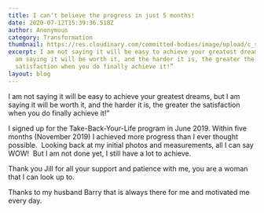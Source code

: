 ```yaml
---
title: I can't believe the progress in just 5 months!
date: 2020-07-12T15:39:36.518Z
author: Anonymous
category: Transformation
thumbnail: https://res.cloudinary.com/committed-bodies/image/upload/c_scale,f_auto,q_auto,w_600/v1642088458/blog/Sonja-BeforeAfter_ioadpc.jpg
excerpt: I am not saying it will be easy to achieve your greatest dreams, but I
  am saying it will be worth it, and the harder it is, the greater the
  satisfaction when you do finally achieve it!”
layout: blog
---
```

I am not saying it will be easy to achieve your greatest dreams, but I am saying it will be worth it, and the harder it is, the greater the satisfaction when you do finally achieve it!”

I signed up for the Take-Back-Your-Life program in June 2019. Within five months (November 2019) I achieved more progress than I ever thought possible.  Looking back at my initial photos and measurements, all I can say WOW!  But I am not done yet, I still have a lot to achieve.

Thank you Jill for all your support and patience with me, you are a woman that I can look up to.

Thanks to my husband Barry that is always there for me and motivated me every day.